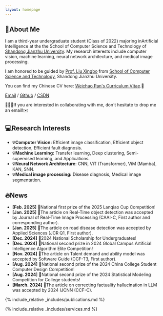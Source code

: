 ```yaml
---
layout: homepage
---
```


## 📖About Me

I am a third-year undergraduate student (Class of 2022) majoring in ​​Artificial Intelligence​​ at the the School of Computer Science and Technology of [Shandong Jianzhu University](https://www.sdjzu.edu.cn/). My research interests include computer vision, machine learning, neural network architecture, and medical image processing.

I am honored to be guided by [Prof. Liu Xingbo](https://www.sdjzu.edu.cn/jsjkx/info/1024/4415.htm) from [School of Computer Science and Technology](https://www.sdjzu.edu.cn/jsjkx/index.htm), Shandong Jianzhu University.

You can find my Chinese CV here: [Weichao Pan's Curriculum Vitae](../assets/Curriculum_Vitae_CN.pdf).📝

[Email](mailto:202211102025@stu.sdjzu.edu.cn) / [Github](https://github.com/JEFfersusu) / [CSDN](https://blog.csdn.net/weixin_73994643?type=blog)

🌟🌟🌟If you are interested in collaborating with me, don't hesitate to drop me an email!✉️
## 💻Research Interests

- **💡Computer Vision:** Efficient image classification, Efficient object detection, Efficient fault diagnosis.
- **💡Machine Learning:** Transfer learning, Deep clustering, Semi-supervised learning, and Applications.
- **💡Neural Network Architecture:** CNN, ViT (Transformer), ViM (Mamba), KAN, SNN.
- **💡Medical image processing:** Disease diagnosis, Medical image segmentation.

## 🔥News

- **[Feb. 2025]** 🥇National first prize of the 2025 Lanqiao Cup Competition!
- **[Jan. 2025]** 🎉The article on Real-Time object detection was accepted by Journal of Real-Time Image Processing (CAAI-C, First author and corresponding author).
- **[Jan. 2025]** 🎉The article on road disease detection was accepted by Applied Sciences (JCR Q1, First author).
- **[Dec. 2024]** 🏅2024 National Scholarship for Undergraduates!
- **[Dec. 2024]** 🥈National second prize in 2024 Global Campus Artificial Intelligence Algorithm Elite Competition!
- **[Nov. 2024]** 🎉The article on Talent demand and ability model was accepted by Software Guide (CCF-T3, First author).
- **[Aug. 2024]** 🥈National second prize of the 2024 China College Student Computer Design Competition!
- **[Aug. 2024]** 🥈National second prize of the 2024 Statistical Modeling Competition for College students!
- **[March. 2024]** 🎉The article on correcting factuality hallucination in LLM was accepted by 2024 IJCNN (CCF-C).

{% include_relative _includes/publications.md %}

{% include_relative _includes/services.md %}
